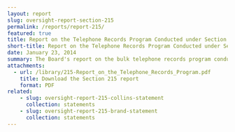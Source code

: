 ```yaml
---
layout: report
slug: oversight-report-section-215
permalink: /reports/report-215/
featured: true
title: Report on the Telephone Records Program Conducted under Section 215 of the USA PATRIOT Act and on the Operations of the Foreign Intelligence Surveillance Court
short-title: Report on the Telephone Records Program Conducted under Section 215
date: January 23, 2014
summary: The Board's report on the bulk telephone records program conducted under Section 215 of the USA PATRIOT Act on the operations of the FISA court. The report contains descriptive, legal, and policy analyses of both the telephone records program and the FISA court, and it offers twelve recommendations to increase privacy and civil liberties protections.
attachments:
  - url: /library/215-Report_on_the_Telephone_Records_Program.pdf
    title: Download the Section 215 report
    format: PDF
related:
    - slug: oversight-report-215-collins-statement
      collection: statements
    - slug: oversight-report-215-brand-statement
      collection: statements
---
```

